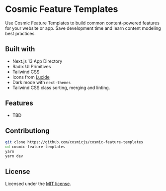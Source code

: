 # Cosmic Feature Templates

Use Cosmic Feature Templates to build common content-powered features for your website or app. Save development time and learn content modeling best practices.

## Built with

- Next.js 13 App Directory
- Radix UI Primitives
- Tailwind CSS
- Icons from [Lucide](https://lucide.dev)
- Dark mode with `next-themes`
- Tailwind CSS class sorting, merging and linting.

## Features

- TBD

## Contributiong

```bash
git clone https://github.com/cosmicjs/cosmic-feature-templates
cd cosmic-feature-templates
yarn
yarn dev
```

## License

Licensed under the [MIT license](https://github.com/cosmicjs/cosmic-feature-templates/blob/main/LICENSE.md).
